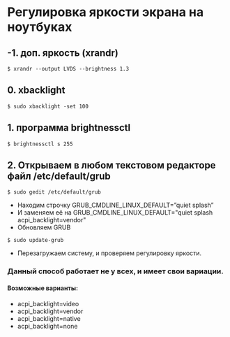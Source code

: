 # Регулировка яркости экрана на ноутбуках

## -1. доп. яркость (xrandr)
```
$ xrandr --output LVDS --brightness 1.3
```

## 0. xbacklight
```
$ sudo xbacklight -set 100
```

## 1. программа brightnessctl
```
$ brightnessctl s 255
```

## 2. Открываем в любом текстовом редакторе файл /etc/default/grub
```
$ sudo gedit /etc/default/grub
```
- Находим строчку GRUB_CMDLINE_LINUX_DEFAULT=”quiet splash”
- И заменяем её на GRUB_CMDLINE_LINUX_DEFAULT="quiet splash acpi_backlight=vendor"
- Обновляем GRUB
```
$ sudo update-grub
```
- Перезагружаем систему, и проверяем регулировку яркости.
### Данный способ работает не у всех, и имеет свои вариации.

#### Возможные варианты:
- acpi_backlight=video
- acpi_backlight=vendor
- acpi_backlight=native
- acpi_backlight=none